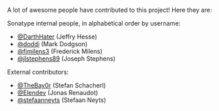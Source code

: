 <!--

    Sonatype Nexus (TM) Open Source Version
    Copyright (c) 2018-present Sonatype, Inc.
    All rights reserved. Includes the third-party code listed at http://links.sonatype.com/products/nexus/oss/attributions.

    This program and the accompanying materials are made available under the terms of the Eclipse Public License Version 1.0,
    which accompanies this distribution and is available at http://www.eclipse.org/legal/epl-v10.html.

    Sonatype Nexus (TM) Professional Version is available from Sonatype, Inc. "Sonatype" and "Sonatype Nexus" are trademarks
    of Sonatype, Inc. Apache Maven is a trademark of the Apache Software Foundation. M2eclipse is a trademark of the
    Eclipse Foundation. All other trademarks are the property of their respective owners.

-->
A lot of awesome people have contributed to this project! Here they are:

Sonatype internal people, in alphabetical order by username:

* [@DarthHater](https://github.com/darthhater/) (Jeffry Hesse)
* [@doddi](https://github.com/doddi/) (Mark Dodgson)
* [@fjmilens3](https://github.com/fjmilens3/) (Frederick Milens)
* [@jlstephens89](https://github.com/jlstephens89/) (Joseph Stephens)

External contributors:

* [@TheBay0r](https://github.com/TheBay0r) (Stefan Schacherl)
* [@Elendev](https://github.com/Elendev) (Jonas Renaudot)
* [@stefaanneyts](https://github.com/stefaanneyts) (Stefaan Neyts)
